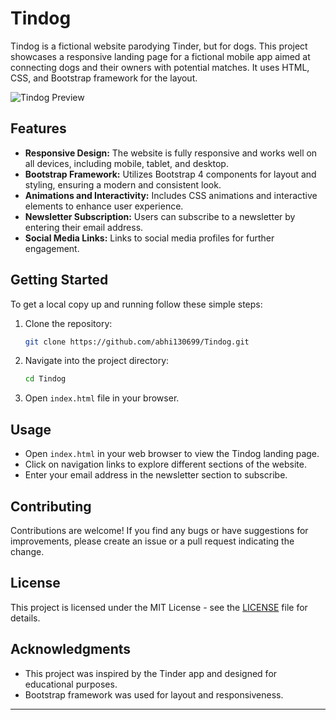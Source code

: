 # Tindog

Tindog is a fictional website parodying Tinder, but for dogs. This project showcases a responsive landing page for a fictional mobile app aimed at connecting dogs and their owners with potential matches. It uses HTML, CSS, and Bootstrap framework for the layout.

![Tindog Preview](images/tindog-preview.png)

## Features

- **Responsive Design:** The website is fully responsive and works well on all devices, including mobile, tablet, and desktop.
- **Bootstrap Framework:** Utilizes Bootstrap 4 components for layout and styling, ensuring a modern and consistent look.
- **Animations and Interactivity:** Includes CSS animations and interactive elements to enhance user experience.
- **Newsletter Subscription:** Users can subscribe to a newsletter by entering their email address.
- **Social Media Links:** Links to social media profiles for further engagement.

## Getting Started

To get a local copy up and running follow these simple steps:

1. Clone the repository:
   ```bash
   git clone https://github.com/abhi130699/Tindog.git
   ```
2. Navigate into the project directory:
   ```bash
   cd Tindog
   ```
3. Open `index.html` file in your browser.

## Usage

- Open `index.html` in your web browser to view the Tindog landing page.
- Click on navigation links to explore different sections of the website.
- Enter your email address in the newsletter section to subscribe.

## Contributing

Contributions are welcome! If you find any bugs or have suggestions for improvements, please create an issue or a pull request indicating the change.

## License

This project is licensed under the MIT License - see the [LICENSE](LICENSE) file for details.

## Acknowledgments

- This project was inspired by the Tinder app and designed for educational purposes.
- Bootstrap framework was used for layout and responsiveness.

---
